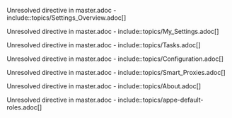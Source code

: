 Unresolved directive in master.adoc -
include::topics/Settings\_Overview.adoc\[\]

Unresolved directive in master.adoc -
include::topics/My\_Settings.adoc\[\]

Unresolved directive in master.adoc - include::topics/Tasks.adoc\[\]

Unresolved directive in master.adoc -
include::topics/Configuration.adoc\[\]

Unresolved directive in master.adoc -
include::topics/Smart\_Proxies.adoc\[\]

Unresolved directive in master.adoc - include::topics/About.adoc\[\]

Unresolved directive in master.adoc -
include::topics/appe-default-roles.adoc\[\]

